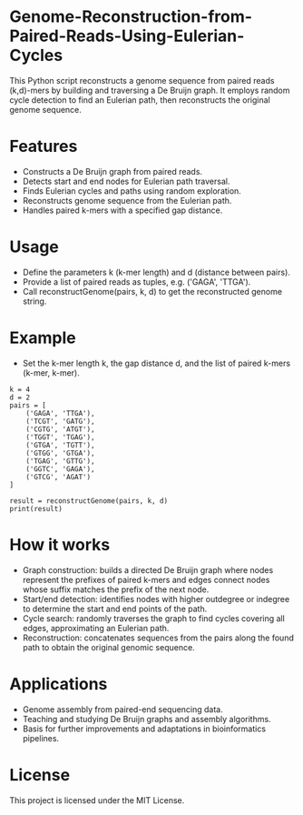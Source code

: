 # Genome-Reconstruction-from-Paired-Reads-Using-Eulerian-Cycles

This Python script reconstructs a genome sequence from paired reads (k,d)-mers by building and traversing a De Bruijn graph. It employs random cycle detection to find an Eulerian path, then reconstructs the original genome sequence.

# Features
* Constructs a De Bruijn graph from paired reads.
* Detects start and end nodes for Eulerian path traversal.
* Finds Eulerian cycles and paths using random exploration.
* Reconstructs genome sequence from the Eulerian path.
* Handles paired k-mers with a specified gap distance.

# Usage
* Define the parameters k (k-mer length) and d (distance between pairs).
* Provide a list of paired reads as tuples, e.g. ('GAGA', 'TTGA').
* Call reconstructGenome(pairs, k, d) to get the reconstructed genome string.

# Example

* Set the k-mer length k, the gap distance d, and the list of paired k-mers (k-mer, k-mer).
```
k = 4
d = 2
pairs = [
    ('GAGA', 'TTGA'),
    ('TCGT', 'GATG'),
    ('CGTG', 'ATGT'),
    ('TGGT', 'TGAG'),
    ('GTGA', 'TGTT'),
    ('GTGG', 'GTGA'),
    ('TGAG', 'GTTG'),
    ('GGTC', 'GAGA'),
    ('GTCG', 'AGAT')
]

result = reconstructGenome(pairs, k, d)
print(result)
```
# How it works
* Graph construction: builds a directed De Bruijn graph where nodes represent the prefixes of paired k-mers and edges connect nodes whose suffix matches the prefix of the next node.
* Start/end detection: identifies nodes with higher outdegree or indegree to determine the start and end points of the path.
* Cycle search: randomly traverses the graph to find cycles covering all edges, approximating an Eulerian path.
* Reconstruction: concatenates sequences from the pairs along the found path to obtain the original genomic sequence.

# Applications
* Genome assembly from paired-end sequencing data.
* Teaching and studying De Bruijn graphs and assembly algorithms.
* Basis for further improvements and adaptations in bioinformatics pipelines.

# License

This project is licensed under the MIT License.


